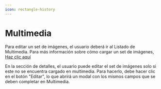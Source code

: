 ```yaml
---
icon: rectangle-history
---
```


# Multimedia

Para editar un set de imágenes, el usuario deberá ir al Listado de Multimedia. Para más información sobre cómo cargar un set de imágenes,[ Haz clic aquí](https://docs.e-middleware.com/producto/multimedia)

En la sección de detalles, el usuario puede editar el set de imágenes solo si este no se encuentra cargado en multimedia. Para hacerlo, debe hacer clic en el botón "Editar", lo que abrirá un modal con los mismos campos que se deben completar en Multimedia.

